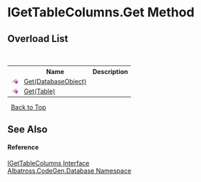 # IGetTableColumns.Get Method 
 


## Overload List
&nbsp;<table><tr><th></th><th>Name</th><th>Description</th></tr><tr><td>![Public method](media/pubmethod.gif "Public method")</td><td><a href="bee2d1b0-231d-2b18-a49b-8d91c26ad253">Get(DatabaseObject)</a></td><td /></tr><tr><td>![Public method](media/pubmethod.gif "Public method")</td><td><a href="5e54cec9-2937-cc90-41cb-1c8aeb4a4708">Get(Table)</a></td><td /></tr></table>&nbsp;
<a href="#igettablecolumns.get-method">Back to Top</a>

## See Also


#### Reference
<a href="e6112130-1c0b-1490-70ae-bd2d694bfe36">IGetTableColumns Interface</a><br /><a href="bdf46154-2f7c-d3c3-6413-8c6484d341a9">Albatross.CodeGen.Database Namespace</a><br />